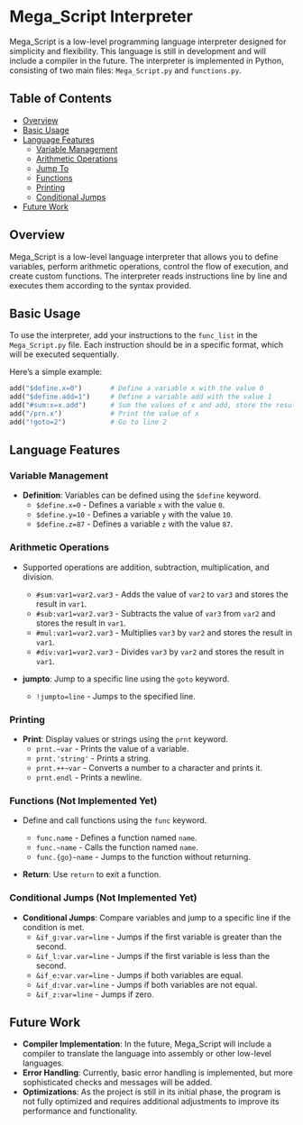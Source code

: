 # Mega_Script Interpreter

Mega_Script is a low-level programming language interpreter designed for simplicity and flexibility. This language is still in development and will include a compiler in the future. The interpreter is implemented in Python, consisting of two main files: `Mega_Script.py` and `functions.py`.

## Table of Contents
- [Overview](#overview)
- [Basic Usage](#basic-usage)
- [Language Features](#language-features)
  - [Variable Management](#variable-management)
  - [Arithmetic Operations](#arithmetic-operations)
  - [Jump To](#jumpto)
  - [Functions](#functions)
  - [Printing](#printing)
  - [Conditional Jumps](#conditional-jumps)
- [Future Work](#future-work)

## Overview
Mega_Script is a low-level language interpreter that allows you to define variables, perform arithmetic operations, control the flow of execution, and create custom functions. The interpreter reads instructions line by line and executes them according to the syntax provided.

## Basic Usage
To use the interpreter, add your instructions to the `func_list` in the `Mega_Script.py` file. Each instruction should be in a specific format, which will be executed sequentially. 

Here’s a simple example:

```python
add("$define.x=0")       # Define a variable x with the value 0
add("$define.add=1")     # Define a variable add with the value 1
add("#sum:x=x.add")      # Sum the values of x and add, store the result in x
add("/prn.x")            # Print the value of x
add("!goto=2")           # Go to line 2
```

## Language Features

### Variable Management
- **Definition**: Variables can be defined using the `$define` keyword.
  - `$define.x=0` - Defines a variable `x` with the value `0`.
  - `$define.y=10` - Defines a variable `y` with the value `10`.
  - `$define.z=87` - Defines a variable `z` with the value `87`.

### Arithmetic Operations
- Supported operations are addition, subtraction, multiplication, and division.
  - `#sum:var1=var2.var3` - Adds the value of `var2` to `var3` and stores the result in `var1`.
  - `#sub:var1=var2.var3` - Subtracts the value of `var3` from `var2` and stores the result in `var1`.
  - `#mul:var1=var2.var3` - Multiplies `var3` by `var2` and stores the result in `var1`.
  - `#div:var1=var2.var3` - Divides `var3` by `var2` and stores the result in `var1`.

- **jumpto**: Jump to a specific line using the `goto` keyword.
  - `!jumpto=line` - Jumps to the specified line.

### Printing
- **Print**: Display values or strings using the `prnt` keyword.
  - `prnt.~var` - Prints the value of a variable.
  - `prnt.'string'` - Prints a string.
  - `prnt.++~var` - Converts a number to a character and prints it.
  - `prnt.endl` - Prints a newline.

### Functions (Not Implemented Yet)
- Define and call functions using the `func` keyword.
  - `func.name` - Defines a function named `name`.
  - `func.~name` - Calls the function named `name`.
  - `func.{go}~name` - Jumps to the function without returning.

- **Return**: Use `return` to exit a function.

### Conditional Jumps (Not Implemented Yet)
- **Conditional Jumps**: Compare variables and jump to a specific line if the condition is met.
  - `&if_g:var.var=line` - Jumps if the first variable is greater than the second.
  - `&if_l:var.var=line` - Jumps if the first variable is less than the second.
  - `&if_e:var.var=line` - Jumps if both variables are equal.
  - `&if_d:var.var=line` - Jumps if both variables are not equal.
  - `&if_z:var=line` - Jumps if zero.

## Future Work
- **Compiler Implementation**: In the future, Mega_Script will include a compiler to translate the language into assembly or other low-level languages.
- **Error Handling**: Currently, basic error handling is implemented, but more sophisticated checks and messages will be added.
- **Optimizations**: As the project is still in its initial phase, the program is not fully optimized and requires additional adjustments to improve its performance and functionality.

